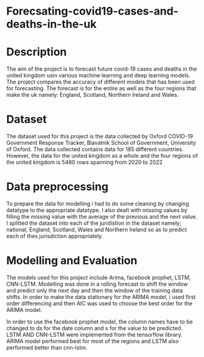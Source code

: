 # Forecsating-covid19-cases-and-deaths-in-the-uk
<h1>Description</h1>
<p>The aim of the project is to forecast future covid-19 cases and deaths in the united kingdom usin various machine learning and deep learning models. 
  The project compares the accuracy of different models that has been used for forecasting. The forecast is for the entire as well as the four regions that make the uk namely:
England, Scotland, Northern Ireland and Wales.</p>
<h1>Dataset</h1>
<p>The dataset used for this project is the data collected by Oxford COVID-19 Government Response Tracker, Blavatnik School of Government, University of Oxford. The data collected contains data for 185 different countries. However, the data for the united kingdom as a whole and the four regions of the united kingdom is 5480 rows spanning from 2020 to 2022
</p>
<h1>Data preprocessing</h1>
<p>
  To prepare the data for modelling i had to do some cleaning by changing datatype to the appropriate datatype. I also dealt with missing values by filling the missing value with the average of the previous and the next value. I splitted the dataset into each of the juridistion in the dataset namely; national, England, Scotland, Wales and Northern Ireland so as to predict each of thes jurisdiction appropriately.
</p>
<h1>Modelling and Evaluation</h1>
<p>
  The models used for this project include Arima, facebook prophet, LSTM, CNN-LSTM. Modelling was done in a rolling forecast to shift the window and predict only the next day and then the window of the training data shifts. In order to make the data stationary for the ARIMA model, i used first order differencing and then AIC was used to choose the best order for the ARIMA model.  
   
</p>

<p>
  In order to use the facebook prophet model, the column names have to be changed to ds for the date column and s for the value to be predicted. LSTM AND CNN-LSTM were implemented from the tensorflow library.
  ARIMA model performed best for most of the regions and LSTM also performed better than cnn-lstm.
</p>
